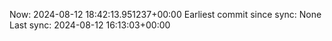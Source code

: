 Now: 2024-08-12 18:42:13.951237+00:00 Earliest commit since sync: None Last sync: 2024-08-12 16:13:03+00:00

